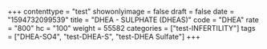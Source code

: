 +++
contenttype = "test"
showonlyimage = false
draft = false
date = "1594732099539"
title = "DHEA - SULPHATE (DHEAS)"
code = "DHEA"
rate = "800"
hc = "100"
weight = 55582
categories = ["test-INFERTILITY"]
tags = ["DHEA-SO4", "test-DHEA-S", "test-DHEA Sulfate"]
+++

